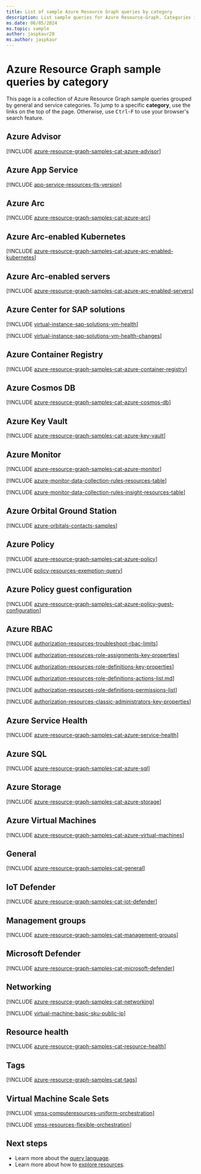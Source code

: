 ```yaml
---
title: List of sample Azure Resource Graph queries by category
description: List sample queries for Azure Resource-Graph. Categories include Tags, Azure Advisor, Key Vault, Kubernetes, Guest Configuration, and more.
ms.date: 06/05/2024
ms.topic: sample
author: jaspkaur28
ms.author: jaspkaur
---
```


# Azure Resource Graph sample queries by category

This page is a collection of Azure Resource Graph sample queries grouped by general and service
categories. To jump to a specific **category**, use the links on the top of the page.
Otherwise, use <kbd>Ctrl</kbd>-<kbd>F</kbd> to use your browser's search feature.

## Azure Advisor

[!INCLUDE [azure-resource-graph-samples-cat-azure-advisor](../includes/samples-by-category/bycat/azure-advisor.md)]

## Azure App Service

[!INCLUDE [app-service-resources-tls-version](../includes/samples-by-category/query/app-service-resources-tls-version.md)]

## Azure Arc

[!INCLUDE [azure-resource-graph-samples-cat-azure-arc](../includes/samples-by-category/bycat/azure-arc.md)]

## Azure Arc-enabled Kubernetes

[!INCLUDE [azure-resource-graph-samples-cat-azure-arc-enabled-kubernetes](../includes/samples-by-category/bycat/azure-arc-enabled-kubernetes.md)]

## Azure Arc-enabled servers

[!INCLUDE [azure-resource-graph-samples-cat-azure-arc-enabled-servers](../includes/samples-by-category/bycat/azure-arc-enabled-servers.md)]

## Azure Center for SAP solutions

[!INCLUDE [virtual-instance-sap-solutions-vm-health](../includes/samples-by-category/query/virtual-instance-sap-solutions-vm-health.md)]

[!INCLUDE [virtual-instance-sap-solutions-vm-health-changes](../includes/samples-by-category/query/virtual-instance-sap-solutions-vm-health-changes.md)]

## Azure Container Registry

[!INCLUDE [azure-resource-graph-samples-cat-azure-container-registry](../includes/samples-by-category/bycat/azure-container-registry.md)]

## Azure Cosmos DB

[!INCLUDE [azure-resource-graph-samples-cat-azure-cosmos-db](../includes/samples-by-category/bycat/azure-cosmos-db.md)]

## Azure Key Vault

[!INCLUDE [azure-resource-graph-samples-cat-azure-key-vault](../includes/samples-by-category/bycat/azure-key-vault.md)]

## Azure Monitor

[!INCLUDE [azure-resource-graph-samples-cat-azure-monitor](../includes/samples-by-category/bycat/azure-monitor.md)]

[!INCLUDE [azure-monitor-data-collection-rules-resources-table](../includes/samples-by-category/query/resources-monitor-data-collection-rules.md)]

[!INCLUDE [azure-monitor-data-collection-rules-insight-resources-table](../includes/samples-by-category/query/insight-resources-monitor-data-collection-rules.md)]


## Azure Orbital Ground Station

[!INCLUDE [azure-orbitals-contacts-samples](../includes/samples-by-category/query/orbital-resources-contacts.md)]

## Azure Policy

[!INCLUDE [azure-resource-graph-samples-cat-azure-policy](../includes/samples-by-category/bycat/azure-policy.md)]

[!INCLUDE [policy-resources-exemption-query](../includes/samples-by-category/query/policy-resources-exemption-query.md)]

## Azure Policy guest configuration

[!INCLUDE [azure-resource-graph-samples-cat-azure-policy-guest-configuration](../includes/samples-by-category/bycat/azure-policy-guest-configuration.md)]

## Azure RBAC

[!INCLUDE [authorization-resources-troubleshoot-rbac-limits](../includes/samples-by-category/query/authorization-resources-troubleshoot-rbac-limits.md)]

[!INCLUDE [authorization-resources-role-assignments-key-properties](../includes/samples-by-category/query/authorization-resources-role-assignments-key-properties.md)]

[!INCLUDE [authorization-resources-role-definitions-key-properties](../includes/samples-by-category/query/authorization-resources-role-definitions-key-properties.md)]

[!INCLUDE [authorization-resources-role-definitions-actions-list.md](../includes/samples-by-category/query/authorization-resources-role-definitions-actions-list.md)]

[!INCLUDE [authorization-resources-role-definitions-permissions-list](../includes/samples-by-category/query/authorization-resources-role-definitions-permissions-list.md)]

[!INCLUDE [authorization-resources-classic-administrators-key-properties](../includes/samples-by-category/query/authorization-resources-classic-administrators-key-properties.md)]

## Azure Service Health

[!INCLUDE [azure-resource-graph-samples-cat-azure-service-health](../includes/samples-by-category/bycat/azure-service-health.md)]

## Azure SQL

[!INCLUDE [azure-resource-graph-samples-cat-azure-sql](../includes/samples-by-category/bycat/azure-sql.md)]

## Azure Storage

[!INCLUDE [azure-resource-graph-samples-cat-azure-storage](../includes/samples-by-category/bycat/azure-storage.md)]

## Azure Virtual Machines

[!INCLUDE [azure-resource-graph-samples-cat-azure-virtual-machines](../includes/samples-by-category/bycat/azure-virtual-machines.md)]

## General

[!INCLUDE [azure-resource-graph-samples-cat-general](../includes/samples-by-category/bycat/general.md)]

## IoT Defender

[!INCLUDE [azure-resource-graph-samples-cat-iot-defender](../includes/samples-by-category/bycat/iot-defender.md)]

## Management groups

[!INCLUDE [azure-resource-graph-samples-cat-management-groups](../includes/samples-by-category/bycat/management-groups.md)]

## Microsoft Defender

[!INCLUDE [azure-resource-graph-samples-cat-microsoft-defender](../includes/samples-by-category/bycat/microsoft-defender.md)]

## Networking

[!INCLUDE [azure-resource-graph-samples-cat-networking](../includes/samples-by-category/bycat/networking.md)]

[!INCLUDE [virtual-machine-basic-sku-public-ip](../includes/samples-by-category/query/virtual-machine-basic-sku-public-ip.md)]

## Resource health

[!INCLUDE [azure-resource-graph-samples-cat-resource-health](../includes/samples-by-category/bycat/resource-health.md)]

## Tags

[!INCLUDE [azure-resource-graph-samples-cat-tags](../includes/samples-by-category/bycat/tags.md)]

## Virtual Machine Scale Sets

[!INCLUDE [vmss-computeresources-uniform-orchestration](../includes/samples-by-category/query/vmss-computeresources-uniform-orchestration.md)]

[!INCLUDE [vmss-resources-flexible-orchestration](../includes/samples-by-category/query/vmss-resources-flexible-orchestration.md)]

## Next steps

- Learn more about the [query language](../concepts/query-language.md).
- Learn more about how to [explore resources](../concepts/explore-resources.md).

